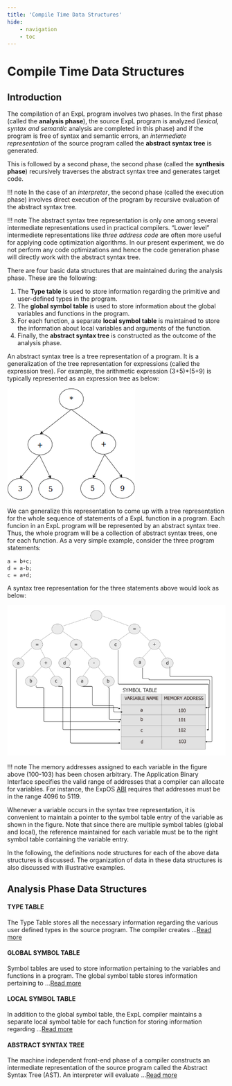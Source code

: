 ```yaml
---
title: 'Compile Time Data Structures'
hide:
    - navigation
    - toc
---
```


# Compile Time Data Structures

## Introduction

The compilation of an ExpL program involves two phases. In the first phase (called the **analysis phase**), the source ExpL program is analyzed (_lexical, syntax and semantic_ analysis are completed in this phase) and if the program is free of syntax and semantic errors, an _intermediate representation_ of the source program called the **abstract syntax tree** is generated. 

This is followed by a second phase, the second phase (called the **synthesis phase**) recursively traverses the abstract syntax tree and generates target code.


!!! note
    In the case of an _interpreter_, the second phase (called the execution phase) involves direct execution of the program by recursive evaluation of the abstract syntax tree.

!!! note
    The abstract syntax tree representation is only one among several intermediate representations used in practical compilers. “Lower level” intermediete representations like _three address code_ are often more useful for applying code optimization algorithms. In our present experiment, we do not perform any code optimizations and hence the code generation phase will directly work with the abstract syntax tree.

There are four basic data structures that are maintained during the analysis phase. These are the following:

1.  The **Type table** is used to store information regarding the primitive and user-defined types in the program.
2.  The **global symbol table** is used to store information about the global variables and functions in the program.
3.  For each function, a separate **local symbol table** is maintained to store the information about local variables and arguments of the function. 
4.  Finally, the **abstract syntax tree** is constructed as the outcome of the analysis phase.

An abstract syntax tree is a tree representation of a program. It is a generalization of the tree representation for expressions (called the expression tree). For example, the arithmetic expression (3+5)\*(5+9) is typically represented as an expression tree as below:

![](img/data_structure_28.png)

We can generalize this representation to come up with a tree representation for the whole sequence of statements of a ExpL function in a program. Each funcion in an ExpL program will be represented by an abstract syntax tree. Thus, the whole program will be a collection of abstract syntax trees, one for each function. As a very simple example, consider the three program statements:  
```
a = b+c;
d = a-b;
c = a+d;
```
A syntax tree representation for the three statements above would look as below:

![](img/symboltable.png)

!!! note
    The memory addresses assigned to each variable in the figure above (100-103) has been chosen arbitrary. The Application Binary Interface specifies the valid range of addresses that a compiler can allocate for variables. For instance, the ExpOS [ABI](abi.html#nav-virtual-address-space-model) requires that addresses must be in the range 4096 to 5119.

Whenever a variable occurs in the syntax tree representation, it is convenient to maintain a pointer to the symbol table entry of the variable as shown in the figure. Note that since there are multiple symbol tables (global and local), the reference maintained for each variable must be to the right symbol table containing the variable entry.

In the following, the definitions node structures for each of the above data structures is discussed. The organization of data in these data structures is also discussed with illustrative examples.

## Analysis Phase Data Structures

#### TYPE TABLE

The Type Table stores all the necessary information regarding the various user defined types in the source program. The compiler creates ...[Read more](./data_structures/type-table.md)

#### GLOBAL SYMBOL TABLE

Symbol tables are used to store information pertaining to the variables and functions in a program. The global symbol table stores information pertaining to ...[Read more](./data_structures/global-symbol-table.md)

#### LOCAL SYMBOL TABLE

In addition to the global symbol table, the ExpL compiler maintains a separate local symbol table for each function for storing information regarding ...[Read more](./data_structures/local-symbol-table.md)

#### ABSTRACT SYNTAX TREE

The machine independent front-end phase of a compiler constructs an intermediate representation of the source program called the Abstract Syntax Tree (AST). An interpreter will evaluate ...[Read more](./data_structures/abstract-syntax-tree.md)

